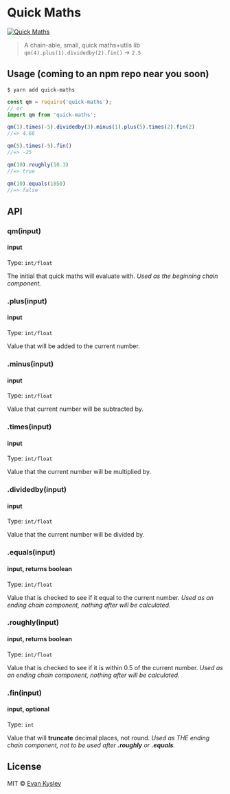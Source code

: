 # Quick Maths

[![Quick Maths](https://media.tenor.com/images/15a9b17a454aec563d124e287d4fdf5f/tenor.gif)](https://nodesource.com/products/nsolid)

> A chain-able, small, quick maths+utils lib `qm(4).plus(1).dividedby(2).fin()` -> `2.5`


## Usage (coming to an npm repo near you soon)

```
$ yarn add quick-maths
```

```js
const qm = require('quick-maths');
// or
import qm from 'quick-maths';

qm(1).times(-5).dividedby(3).minus(1).plus(5).times(2).fin(2)
//=> 4.66

qm(5).times(-5).fin()
//=> -25

qm(10).roughly(10.3)
//=> true

qm(10).equals(1850)
//=> false
```


## API

### qm(input)

#### input

Type: `int/float`

The initial that quick maths will evaluate with.
_Used as the beginning chain component._

### .plus(input)
#### input

Type: `int/float`

Value that will be added to the current number.

### .minus(input)
#### input

Type: `int/float`

Value that current number will be subtracted by.

### .times(input)
#### input

Type: `int/float`

Value that the current number will be multiplied by.

### .dividedby(input)
#### input

Type: `int/float`

Value that the current number will be divided by.

### .equals(input)
#### input, returns boolean

Type: `int/float`

Value that is checked to see if it equal to the current number.
_Used as an ending chain component, nothing after will be calculated._

### .roughly(input)
#### input, returns boolean

Type: `int/float`

Value that is checked to see if it is within 0.5 of the current number.
_Used as an ending chain component, nothing after will be calculated._

### .fin(input)
#### input, optional

Type: `int`

Value that will **truncate** decimal places, not round.
_Used as THE ending chain component, not to be used after **.roughly** or **.equals**._


## License

MIT © [Evan Kysley](http://kysley.com)